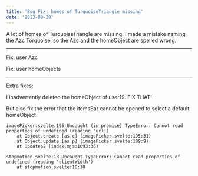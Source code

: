 ```yaml
---
title: 'Bug Fix: homes of TurquoiseTriangle missing'
date: '2023-08-28'
---
```


A lot of homes of TurquoiseTriangle are missing. I made a mistake naming the Azc Torquoise, so the Azc and the homeObject are spelled wrong.

---

Fix: user Azc

Fix: user homeObjects

---

Extra fixes:

I inadvertently deleted the homeObject of user19. FIX THAT!

But also fix the error that the itemsBar cannot be opened to select a default homeObject

```
imagePicker.svelte:195 Uncaught (in promise) TypeError: Cannot read properties of undefined (reading 'url')
    at Object.create [as c] (imagePicker.svelte:195:31)
    at Object.update [as p] (imagePicker.svelte:189:9)
    at update$2 (index.mjs:1093:36)
```

```
stopmotion.svelte:18 Uncaught TypeError: Cannot read properties of undefined (reading 'clientWidth')
    at stopmotion.svelte:18:18
```
